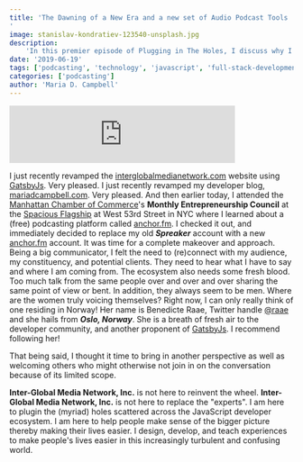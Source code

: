 ```yaml
---
title: 'The Dawning of a New Era and a new set of Audio Podcast Tools
'
image: stanislav-kondratiev-123540-unsplash.jpg
description:
    'In this premier episode of Plugging in The Holes, I discuss why I decided to create this podcast.'
date: '2019-06-19'
tags: ['podcasting', 'technology', 'javascript', 'full-stack-development', 'leadership', 'community', 'women-in-technology']
categories: ['podcasting']
author: 'Maria D. Campbell'
---
```


<iframe src="https://anchor.fm/maria-campbell/embed/episodes/The-Dawning-of-a-New-Era-and-a-new-set-of-Audio-Podcast-Tools-e4crl0" height="102px" width="400px" frameborder="0" scrolling="no" title="The Dawning of a New Era and a new set of Audio Podcast Tools"></iframe>

I just recently revamped the
[interglobalmedianetwork.com](https://www.interglobalmedianetwork.com) website
using [GatsbyJs](https://www.gatsbyjs.org/). Very pleased. I just recently
revamped my developer blog,
[mariadcampbell.com](https://www.mariadcampbell.com). Very pleased. And then
earlier today, I attended the
[Manhattan Chamber of Commerce](https://www.manhattancc.org/)'s **Monthly
Entrepreneurship Council** at the [Spacious Flagship](https://www.spacious.com/)
at West 53rd Street in NYC where I learned about a (free) podcasting platform
called [anchor.fm](https://anchor.fm/). I checked it out, and immediately
decided to replace my old **_Spreaker_** account with a new
[anchor.fm](https://anchor.fm/) account. It was time for a complete makeover and
approach. Being a big communicator, I felt the need to (re)connect with my
audience, my constituency, and potential clients. They need to hear what I have
to say and where I am coming from. The ecosystem also needs some fresh blood.
Too much talk from the same people over and over and over sharing the same point
of view or bent. In addition, they always seem to be men. Where are the women
truly voicing themselves? Right now, I can only really think of one residing in
Norway! Her name is Benedicte Raae, Twitter handle
[@raae](https://twitter.com/raae) and she hails from **_Oslo, Norway_**. She is
a breath of fresh air to the developer community, and another proponent of
[GatsbyJs](https://www.gatsbyjs.org/). I recommend following her!

That being said, I thought it time to bring in another perspective as well as
welcoming others who might otherwise not join in on the conversation because of
its limited scope.

**Inter-Global Media Network, Inc.** is not here to reinvent the wheel.
**Inter-Global Media Network, Inc.** is not here to replace the "experts". I am
here to plugin the (myriad) holes scattered across the JavaScript developer
ecosystem. I am here to help people make sense of the bigger picture thereby
making their lives easier. I design, develop, and teach experiences to make
people's lives easier in this increasingly turbulent and confusing world.
